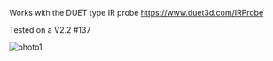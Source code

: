 Works with the DUET type IR probe https://www.duet3d.com/IRProbe

Tested on a V2.2 #137

![photo1](IR_Probe_Adapter.jpg)
